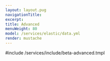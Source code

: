 ```yaml
---
layout: layout.pug
navigationTitle:
excerpt:
title: Advanced
menuWeight: 80
model: /services/elastic/data.yml
render: mustache
---
```


#include /services/include/beta-advanced.tmpl
